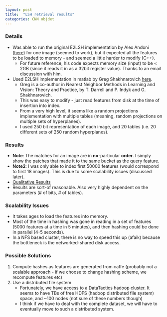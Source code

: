 ```yaml
---
layout: post
title:  "LSH retrieval results"
categories: CNN objdet
---
```


### Details
- Was able to run the original E2LSH implementation by Alex Andoni ([here](http://www.mit.edu/~andoni/LSH/)) for one image (seemed to work),
but it expected all the features to be loaded to memory - and seemed a little harder to modify (C++).
    - For future reference, his code expects memory size (input) to be < 2GB (since it reads it in as a 32bit register value). Thanks to an email discussion with him.
- Used E2LSH implementation in matlab by Greg Shakhnarovich [here](http://ttic.uchicago.edu/~gregorydownload.html).
    - Greg is a co-author in Nearest Neighbor Methods in Learning and Vision: Theory and Practice, by T. Darrell and P. Indyk and G. Shakhnarovich.
    - This was easy to modify - just read features from disk at the time of insertion into index.
    - From a very high level, it seems like a random projections implementation with multiple tables (meaning, random projections on multiple sets of hyperplanes).
    - I used 250 bit representation of each image, and 20 tables (i.e. 20 different sets of 250 random hyperplanes).

### Results
- **Note**: The matches for an image are in **no**-particular **order**. I simply show the patches that made it to the same bucket as the query feature.
- **Note2**: I was only able to index first 50000 features (would correspond to first 18 images). This is due to some scalability issues (discussed later).
- [Qualitative Results](http://pyrie.vmr.cs.cmu.edu/~rohit/projects/003_SelfieSegmentation/results/015_ObjDetRetrieval/out_hash_matlab/1.html)
- Results are sort-of reasonable. Also very highly dependent on the parameters (# of bits, # of tables).

### Scalability Issues
- It takes ages to load the features into memory.
- Most of the time in hashing was gone in reading in a set of features (5000 features at a time in 5 minutes), and then hashing could be done in parallel (4-5 seconds).
- In a NFS based cluster, there is no way to speed this up (afaik) because the bottleneck is the networked-shared disk access.

### Possible Solutions
1. Compute hashes as features are generated from caffe (probably not a scalable approach - if we choose to change hashing scheme, we recompute features etc)
2. Use a distributed file system
    - Fortunately, we have access to a DataTactics hadoop cluster. It seems to have TBs of free HDFS (hadoop distributed file system) space, and ~100 nodes (not sure of these numbers though)
    - I think if we have to deal with the complete dataset, we will have to eventually move to such a distributed system.

